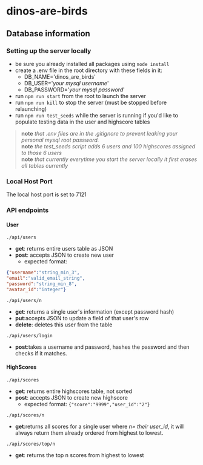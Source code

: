 # dinos-are-birds

## Database information
### Setting up the server locally
  - be sure you already installed all packages using `node install`
  - create a .env file in the root directory with these fields in it:
    - DB_NAME='dinos_are_birds'
    - DB_USER='*your mysql username*'
    - DB_PASSWORD='*your mysql password*'
  - run `npm run start` from the root to launch the server
  - run `npm run kill` to stop the server (must be stopped before relaunching)
  - run `npm run test_seeds` while the server is running if you'd like to populate testing data in the user and highscore tables  
  > **note** *that .env files are in the .gitignore to prevent leaking your personal mysql root password.*  
  > **note** *the test_seeds script adds 6 users and 100 highscores assigned to those 6 users*  
  > **note** *that currently everytime you start the server locally it first erases all tables currently*  

### Local Host Port
The local host port is set to 7121

### API endpoints


#### **User**
`./api/users`
- **get**: returns entire users table as JSON
- **post**: accepts JSON to create new user
  - expected format: 
```JSON
{"username":"string_min_3",
"email":"valid_email_string",
"password":"string_min_8",
"avatar_id":"integer"}
```
`./api/users/n`
- **get**: returns a single user's information (except password hash)
- **put**:accepts JSON to update a field of that user's row
- **delete**: deletes this user from the table

`./api/users/login`
- **post**:takes a username and password, hashes the password and then checks if it matches. 



#### **HighScores**
`./api/scores`
- **get**: returns entire highscores table, not sorted  
- **post**: accepts JSON to create new highscore   
  - expected format: `{"score":"9999","user_id":"2"}`

`./api/scores/n`
- **get**:returns all scores for a single user where *n= their user_id*, it will always return them already ordered from highest to lowest.   


`./api/scores/top/n`
- **get**: returns the top n scores from highest to lowest